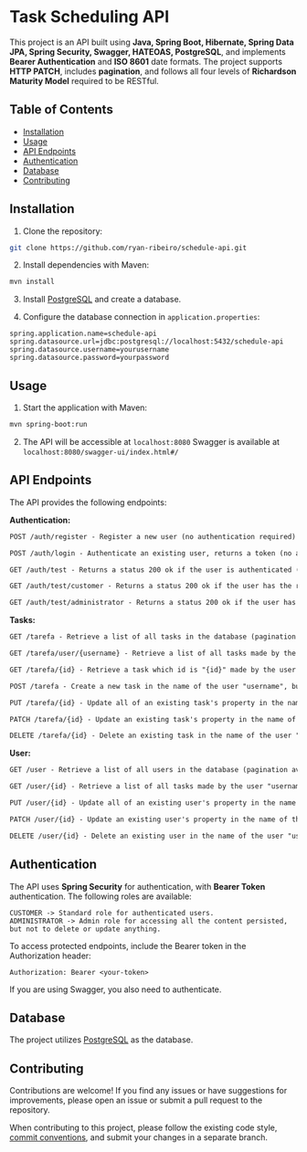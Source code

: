 # Task Scheduling API

&#x20;  &#x20;

This project is an API built using **Java, Spring Boot, Hibernate, Spring Data JPA, Spring Security, Swagger, HATEOAS, PostgreSQL**, and implements **Bearer Authentication** and **ISO 8601** date formats. The project supports **HTTP PATCH**, includes **pagination**, and follows all four levels of **Richardson Maturity Model** required to be RESTful.

## Table of Contents

- [Installation](#installation)
- [Usage](#usage)
- [API Endpoints](#api-endpoints)
- [Authentication](#authentication)
- [Database](#database)
- [Contributing](#contributing)

## Installation

1. Clone the repository:

```bash
git clone https://github.com/ryan-ribeiro/schedule-api.git
```

2. Install dependencies with Maven:

```bash
mvn install
```

3. Install [PostgreSQL](https://www.postgresql.org/) and create a database.

4. Configure the database connection in `application.properties`:

```properties
spring.application.name=schedule-api
spring.datasource.url=jdbc:postgresql://localhost:5432/schedule-api
spring.datasource.username=yourusername
spring.datasource.password=yourpassword
```

## Usage

1. Start the application with Maven:

```bash
mvn spring-boot:run
```

2. The API will be accessible at
```localhost:8080```
Swagger is available at
```localhost:8080/swagger-ui/index.html#/```
   

## API Endpoints

The API provides the following endpoints:

**Authentication:**
```markdown
POST /auth/register - Register a new user (no authentication required)

POST /auth/login - Authenticate an existing user, returns a token (no authentication required)

GET /auth/test - Returns a status 200 ok if the user is authenticated (authentication required)

GET /auth/test/customer - Returns a status 200 ok if the user has the role "ROLE_CUSTOMER" (ROLE_CUSTOMER authentication required)

GET /auth/test/administrator - Returns a status 200 ok if the user has the role "ROLE_ADMINISTRATOR" (ROLE_ADMINISTRATOR authentication required)
```

**Tasks:**
```markdown
GET /tarefa - Retrieve a list of all tasks in the database (pagination available, ROLE_ADMINISTRATOR authentication required)

GET /tarefa/user/{username} - Retrieve a list of all tasks made by the user "username", but only if you're the "username" user authenticated. (ROLE_CUSTOMER authentication required)

GET /tarefa/{id} - Retrieve a task which id is "{id}" made by the user "username", but only if you're the "username" user authenticated (pagination available, ROLE_CUSTOMER authentication required).

POST /tarefa - Create a new task in the name of the user "username", but only if you're the "username" user authenticated (ROLE_CUSTOMER authentication required)

PUT /tarefa/{id} - Update all of an existing task's property in the name of the user "username", but only if you're the "username" user authenticated (ROLE_CUSTOMER authentication required)

PATCH /tarefa/{id} - Update an existing task's property in the name of the user "username", but only if you're the "username" user authenticated (ROLE_CUSTOMER authentication required)

DELETE /tarefa/{id} - Delete an existing task in the name of the user "username", but only if you're the "username" user authenticated (ROLE_CUSTOMER authentication required)

```
**User:**
```markdown
GET /user - Retrieve a list of all users in the database (pagination available, ROLE_ADMINISTRATOR authentication required)

GET /user/{id} - Retrieve a list of all tasks made by the user "username" and his info, but only if you're the "username" user authenticated. (pagination available, ROLE_CUSTOMER authentication required)

PUT /user/{id} - Update all of an existing user's property in the name of the user "username", but only if you're the "username" user authenticated (ROLE_CUSTOMER authentication required)

PATCH /user/{id} - Update an existing user's property in the name of the user "username", but only if you're the "username" user authenticated (ROLE_CUSTOMER authentication required)

DELETE /user/{id} - Delete an existing user in the name of the user "username", but only if you're the "username" user authenticated (ROLE_CUSTOMER authentication required)

```

## Authentication

The API uses **Spring Security** for authentication, with **Bearer Token** authentication. The following roles are available:

```
CUSTOMER -> Standard role for authenticated users.
ADMINISTRATOR -> Admin role for accessing all the content persisted, but not to delete or update anything.
```

To access protected endpoints, include the Bearer token in the Authorization header:

```
Authorization: Bearer <your-token>
```

If you are using Swagger, you also need to authenticate.

## Database

The project utilizes [PostgreSQL](https://www.postgresql.org/) as the database.

## Contributing

Contributions are welcome! If you find any issues or have suggestions for improvements, please open an issue or submit a pull request to the repository.

When contributing to this project, please follow the existing code style, [commit conventions](https://www.conventionalcommits.org/en/v1.0.0/), and submit your changes in a separate branch.

